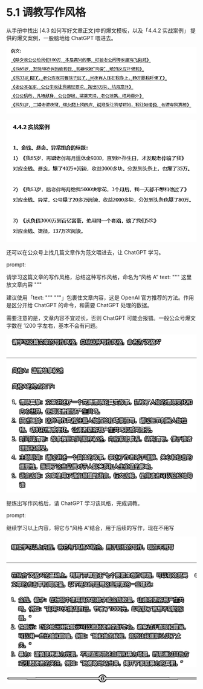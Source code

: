 # 5.1 调教写作风格

从手册中找出 ⌈4.3 如何写好文章正文⌋中的爆文模板，以及「4.4.2 实战案例」 提供的爆文案例，一股脑地给 ChatGPT 喂进去。

![](img/73c7229629d58aa4910b0dddd5af6574.png)

![](img/1ecb9787529a57a21be92f7973cd0926.png)

还可以在公众号上找几篇文章作为范文喂进去，让 ChatGPT 学习。

prompt:

请学习这篇文章的写作风格，总结这种写作风格，命名为“风格 A” text: """ 这里放文章内容 """

建议使用「text: """ """」包裹住文章内容，这是 OpenAI 官方推荐的方法。作用是区分开给 ChatGPT 的命令，和需要 ChatGPT 处理的数据。

需要注意的是，文章内容不宜过长，否则 ChatGPT 可能会报错。一般公众号爆文字数在 1200 字左右，基本不会有问题。

![](img/2b1c569d2bfdd35faa88552f8b172c79.png)

提炼出写作风格后，请 ChatGPT 学习该风格，完成调教。

prompt:

继续学习以上内容，将它与“风格 A”结合，用于后续的写作，现在不用写

![](img/37cd675d98895bab5313bac19013a590.png)

![](img/8b0e87a2ce7d8ff1721b0a38153bb153.png)